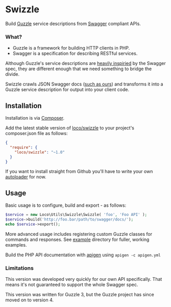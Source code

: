 # Swizzle

Build [Guzzle](http://guzzlephp.org) service descriptions from [Swagger](https://helloreverb.com/developers/swagger) compliant APIs.

### What?

 - Guzzle is a framework for building HTTP clients in PHP.
 - Swagger is a specification for describing RESTful services.

Although Guzzle's service descriptions are [heavily inspiried](http://docs.guzzlephp.org/en/latest/webservice-client/guzzle-service-descriptions.html) by the Swagger spec, they are different enough that we need something to bridge the divide.

Swizzle crawls JSON Swagger docs ([such as ours](https://localise.biz/api/swagger)) and transforms it into a Guzzle service description for output into your client code.


## Installation

Installation is via [Composer](http://getcomposer.org/doc/00-intro.md#using-composer).

Add the latest stable version of [loco/swizzle](https://packagist.org/packages/loco/swizzle) to your project's composer.json file as follows:

```json
{
  "require": {
    "loco/swizzle": "~1.0"
  }
}
```

If you want to install straight from Github you'll have to write your own [autoloader](https://gist.github.com/jwage/221634) for now.


## Usage 

Basic usage is to configure, build and export - as follows:

```php 
$service = new Loco\Utils\Swizzle\Swizzle( 'foo', 'Foo API' );
$service->build('http://foo.bar/path/to/swagger/docs/');
echo $service->export();
```

More advanced usage includes registering custom Guzzle classes for commands and responses. See [example](https://github.com/loco/swizzle/tree/master/example) directory for fuller, working examples.

Build the PHP API documentation with [apigen](http://apigen.org/) using `apigen -c apigen.yml`


### Limitations

This version was developed very quickly for our own API specifically. That means it's not guaranteed to support the whole Swagger spec. 

This version was written for Guzzle 3, but the Guzzle project has since moved on to version 4.
